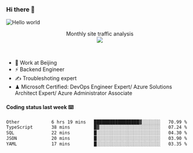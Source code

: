 ### Hi there 👋

<img src="https://raw.githubusercontent.com/sagar-viradiya/sagar-viradiya/master/resources/banner.png" alt="Hello world">
<p align="center"> 
 Monthly site traffic analysis <br/>
  <img src="https://profile-counter.glitch.me/youszoe/count.svg" />
</p>
<br/>

- 🍻 Work at Beijing 
- ⚡ Backend Engineer
- ✍️ Troubleshoting expert
- ♟  Microsoft Certified: DevOps Engineer Expert/ Azure Solutions Architect Expert/ Azure Administrator Associate

#### Coding status last week ⌨️

<!--START_SECTION:waka-->

```txt
Other            6 hrs 19 mins   █████████████████▓░░░░░░░   70.99 %
TypeScript       38 mins         █▓░░░░░░░░░░░░░░░░░░░░░░░   07.24 %
SQL              22 mins         █░░░░░░░░░░░░░░░░░░░░░░░░   04.30 %
JSON             20 mins         █░░░░░░░░░░░░░░░░░░░░░░░░   03.90 %
YAML             17 mins         █░░░░░░░░░░░░░░░░░░░░░░░░   03.35 %
```

<!--END_SECTION:waka-->

<br/>
<center><img src="http://ghchart.rshah.org/409ba5/yousazoe" alt="" /></center>


